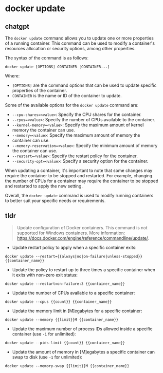 # docker update 
## chatgpt 
The `docker update` command allows you to update one or more properties of a running container. This command can be used to modify a container's resources allocation or security options, among other properties.

The syntax of the command is as follows:

```
docker update [OPTIONS] CONTAINER [CONTAINER...]
```

Where:
- `[OPTIONS]` are the command options that can be used to update specific properties of the container.
- `CONTAINER` is the name or ID of the container to update.

Some of the available options for the `docker update` command are:

- `--cpu-shares=<value>`: Specify the CPU shares for the container.
- `--cpus=<value>`: Specify the number of CPUs available to the container.
- `--kernel-memory=<value>`: Specify the maximum amount of kernel memory the container can use.
- `--memory=<value>`: Specify the maximum amount of memory the container can use.
- `--memory-reservation=<value>`: Specify the minimum amount of memory the container can use.
- `--restart=<value>`: Specify the restart policy for the container.
- `--security-opt=<value>`: Specify a security option for the container.

When updating a container, it's important to note that some changes may require the container to be stopped and restarted. For example, changing the number of CPUs for a container may require the container to be stopped and restarted to apply the new setting.

Overall, the `docker update` command is used to modify running containers to better suit your specific needs or requirements. 

## tldr 
 
> Update configuration of Docker containers.
> This command is not supported for Windows containers.
> More information: <https://docs.docker.com/engine/reference/commandline/update/>.

- Update restart policy to apply when a specific container exits:

`docker update --restart={{always|no|on-failure|unless-stopped}} {{container_name}}`

- Update the policy to restart up to three times a specific container when it exits with non-zero exit status:

`docker update --restart=on-failure:3 {{container_name}}`

- Update the number of CPUs available to a specific container:

`docker update --cpus {{count}} {{container_name}}`

- Update the memory limit in [M]egabytes for a specific container:

`docker update --memory {{limit}}M {{container_name}}`

- Update the maximum number of process IDs allowed inside a specific container (use `-1` for unlimited):

`docker update --pids-limit {{count}} {{container_name}}`

- Update the amount of memory in [M]egabytes a specific container can swap to disk (use `-1` for unlimited):

`docker update --memory-swap {{limit}}M {{container_name}}`
